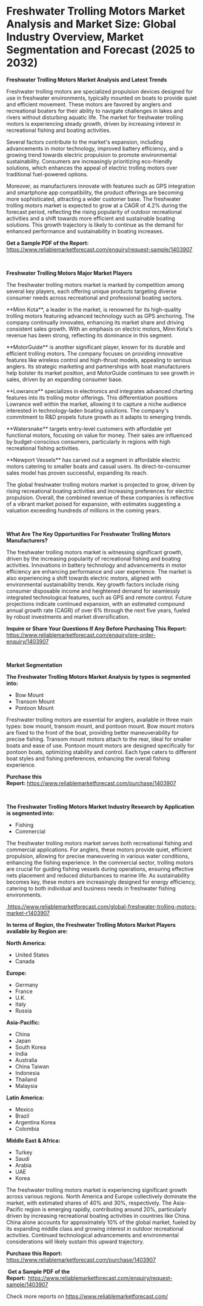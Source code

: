 <p><h1>Freshwater Trolling Motors Market Analysis and Market Size: Global Industry Overview, Market Segmentation and Forecast (2025 to 2032)</h1></p><p><strong>Freshwater Trolling Motors Market Analysis and Latest Trends</strong></p>
<p><p>Freshwater trolling motors are specialized propulsion devices designed for use in freshwater environments, typically mounted on boats to provide quiet and efficient movement. These motors are favored by anglers and recreational boaters for their ability to navigate challenges in lakes and rivers without disturbing aquatic life. The market for freshwater trolling motors is experiencing steady growth, driven by increasing interest in recreational fishing and boating activities. </p><p>Several factors contribute to the market's expansion, including advancements in motor technology, improved battery efficiency, and a growing trend towards electric propulsion to promote environmental sustainability. Consumers are increasingly prioritizing eco-friendly solutions, which enhances the appeal of electric trolling motors over traditional fuel-powered options. </p><p>Moreover, as manufacturers innovate with features such as GPS integration and smartphone app compatibility, the product offerings are becoming more sophisticated, attracting a wider customer base. The freshwater trolling motors market is expected to grow at a CAGR of 4.2% during the forecast period, reflecting the rising popularity of outdoor recreational activities and a shift towards more efficient and sustainable boating solutions. This growth trajectory is likely to continue as the demand for enhanced performance and sustainability in boating increases.</p></p>
<p><strong>Get a Sample PDF of the Report:&nbsp;</strong> <a href="https://www.reliablemarketforecast.com/enquiry/request-sample/1403907?utm_campaign=2011&utm_medium=2&utm_source=Github&utm_content=ia&utm_term=13012025&utm_id=freshwater-trolling-motors">https://www.reliablemarketforecast.com/enquiry/request-sample/1403907</a></p>
<p>&nbsp;</p>
<p><strong>Freshwater Trolling Motors Major Market Players</strong></p>
<p><p>The freshwater trolling motors market is marked by competition among several key players, each offering unique products targeting diverse consumer needs across recreational and professional boating sectors.</p><p>**Minn Kota**, a leader in the market, is renowned for its high-quality trolling motors featuring advanced technology such as GPS anchoring. The company continually innovates, enhancing its market share and driving consistent sales growth. With an emphasis on electric motors, Minn Kota's revenue has been strong, reflecting its dominance in this segment.</p><p>**MotorGuide** is another significant player, known for its durable and efficient trolling motors. The company focuses on providing innovative features like wireless control and high-thrust models, appealing to serious anglers. Its strategic marketing and partnerships with boat manufacturers help bolster its market position, and MotorGuide continues to see growth in sales, driven by an expanding consumer base.</p><p>**Lowrance** specializes in electronics and integrates advanced charting features into its trolling motor offerings. This differentiation positions Lowrance well within the market, allowing it to capture a niche audience interested in technology-laden boating solutions. The company's commitment to R&D propels future growth as it adapts to emerging trends.</p><p>**Watersnake** targets entry-level customers with affordable yet functional motors, focusing on value for money. Their sales are influenced by budget-conscious consumers, particularly in regions with high recreational fishing activities.</p><p>**Newport Vessels** has carved out a segment in affordable electric motors catering to smaller boats and casual users. Its direct-to-consumer sales model has proven successful, expanding its reach.</p><p>The global freshwater trolling motors market is projected to grow, driven by rising recreational boating activities and increasing preferences for electric propulsion. Overall, the combined revenue of these companies is reflective of a vibrant market poised for expansion, with estimates suggesting a valuation exceeding hundreds of millions in the coming years.</p></p>
<p>&nbsp;</p>
<p><strong>What Are The Key Opportunities For Freshwater Trolling Motors Manufacturers?</strong></p>
<p><p>The freshwater trolling motors market is witnessing significant growth, driven by the increasing popularity of recreational fishing and boating activities. Innovations in battery technology and advancements in motor efficiency are enhancing performance and user experience. The market is also experiencing a shift towards electric motors, aligned with environmental sustainability trends. Key growth factors include rising consumer disposable income and heightened demand for seamlessly integrated technological features, such as GPS and remote control. Future projections indicate continued expansion, with an estimated compound annual growth rate (CAGR) of over 6% through the next five years, fueled by robust investments and market diversification.</p></p>
<p><strong>Inquire or Share Your Questions If Any Before Purchasing This Report:</strong> <a href="https://www.reliablemarketforecast.com/enquiry/pre-order-enquiry/1403907?utm_campaign=2011&utm_medium=2&utm_source=Github&utm_content=ia&utm_term=13012025&utm_id=freshwater-trolling-motors">https://www.reliablemarketforecast.com/enquiry/pre-order-enquiry/1403907</a></p>
<p>&nbsp;</p>
<p><strong>Market Segmentation</strong></p>
<p><strong>The Freshwater Trolling Motors Market Analysis by types is segmented into:</strong></p>
<p><ul><li>Bow Mount</li><li>Transom Mount</li><li>Pontoon Mount</li></ul></p>
<p><p>Freshwater trolling motors are essential for anglers, available in three main types: bow mount, transom mount, and pontoon mount. Bow mount motors are fixed to the front of the boat, providing better maneuverability for precise fishing. Transom mount motors attach to the rear, ideal for smaller boats and ease of use. Pontoon mount motors are designed specifically for pontoon boats, optimizing stability and control. Each type caters to different boat styles and fishing preferences, enhancing the overall fishing experience.</p></p>
<p><strong>Purchase this Report:&nbsp;</strong><a href="https://www.reliablemarketforecast.com/purchase/1403907?utm_campaign=2011&utm_medium=2&utm_source=Github&utm_content=ia&utm_term=13012025&utm_id=freshwater-trolling-motors">https://www.reliablemarketforecast.com/purchase/1403907</a></p>
<p>&nbsp;</p>
<p><strong>The Freshwater Trolling Motors Market Industry Research by Application is segmented into:</strong></p>
<p><ul><li>Fishing</li><li>Commercial</li></ul></p>
<p><p>The freshwater trolling motors market serves both recreational fishing and commercial applications. For anglers, these motors provide quiet, efficient propulsion, allowing for precise maneuvering in various water conditions, enhancing the fishing experience. In the commercial sector, trolling motors are crucial for guiding fishing vessels during operations, ensuring effective nets placement and reduced disturbances to marine life. As sustainability becomes key, these motors are increasingly designed for energy efficiency, catering to both individual and business needs in freshwater fishing environments.</p></p>
<p><a href="https://www.reliablemarketforecast.com/global-freshwater-trolling-motors-market-r1403907?utm_campaign=2011&utm_medium=2&utm_source=Github&utm_content=ia&utm_term=13012025&utm_id=freshwater-trolling-motors">&nbsp;https://www.reliablemarketforecast.com/global-freshwater-trolling-motors-market-r1403907</a></p>
<p><strong>In terms of Region, the Freshwater Trolling Motors Market Players available by Region are:</strong></p>
<p>
    <p> <strong> North America: </strong>
        <ul>
            <li>United States</li>
            <li>Canada</li>
        </ul>
        </p> 
    <p> <strong> Europe: </strong>
        <ul>
            <li>Germany</li>
            <li>France</li>
            <li>U.K.</li>
            <li>Italy</li>
            <li>Russia</li>
        </ul>
        </p> 
    <p> <strong> Asia-Pacific: </strong>
        <ul>
            <li>China</li>
            <li>Japan</li>
            <li>South Korea</li>
            <li>India</li>
            <li>Australia</li>
            <li>China Taiwan</li>
            <li>Indonesia</li>
            <li>Thailand</li>
            <li>Malaysia</li>
        </ul>
        </p> 
    <p> <strong> Latin America: </strong>
        <ul>
            <li>Mexico</li>
            <li>Brazil</li>
            <li>Argentina Korea</li>
            <li>Colombia</li>
        </ul>
        </p> 
    <p> <strong> Middle East & Africa: </strong>
        <ul>
            <li>Turkey</li>
            <li>Saudi</li>
            <li>Arabia</li>
            <li>UAE</li>
            <li>Korea</li>
        </ul>
    </p>
    </p>
<p><p>The freshwater trolling motors market is experiencing significant growth across various regions. North America and Europe collectively dominate the market, with estimated shares of 40% and 30%, respectively. The Asia-Pacific region is emerging rapidly, contributing around 20%, particularly driven by increasing recreational boating activities in countries like China. China alone accounts for approximately 10% of the global market, fueled by its expanding middle class and growing interest in outdoor recreational activities. Continued technological advancements and environmental considerations will likely sustain this upward trajectory.</p></p>
<p><strong>Purchase this Report: </strong><a href="https://www.reliablemarketforecast.com/purchase/1403907?utm_campaign=2011&utm_medium=2&utm_source=Github&utm_content=ia&utm_term=13012025&utm_id=freshwater-trolling-motors">https://www.reliablemarketforecast.com/purchase/1403907</a></p>
<p>&nbsp;<strong>Get a Sample PDF of the Report:&nbsp;&nbsp;</strong><a href="https://www.reliablemarketforecast.com/enquiry/request-sample/1403907?utm_campaign=2011&utm_medium=2&utm_source=Github&utm_content=ia&utm_term=13012025&utm_id=freshwater-trolling-motors">https://www.reliablemarketforecast.com/enquiry/request-sample/1403907</a></p>
<p><strong></strong></p>
<p>Check more reports on <a href="https://www.reliablemarketforecast.com/?utm_campaign=2011&utm_medium=2&utm_source=Github&utm_content=ia&utm_term=13012025&utm_id=freshwater-trolling-motors">https://www.reliablemarketforecast.com/</a></p>